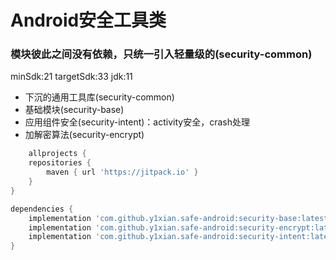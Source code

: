 # Android安全工具类

### 模块彼此之间没有依赖，只统一引入轻量级的(security-common)

minSdk:21
targetSdk:33
jdk:11

- 下沉的通用工具库(security-common)
- 基础模块(security-base)
- 应用组件安全(security-intent)：activity安全，crash处理
- 加解密算法(security-encrypt)

```groovy
    allprojects {
    repositories {
        maven { url 'https://jitpack.io' }
    }
}

dependencies {
    implementation 'com.github.y1xian.safe-android:security-base:latest_version'
    implementation 'com.github.y1xian.safe-android:security-encrypt:latest_version'
    implementation 'com.github.y1xian.safe-android:security-intent:latest_version'
}
```